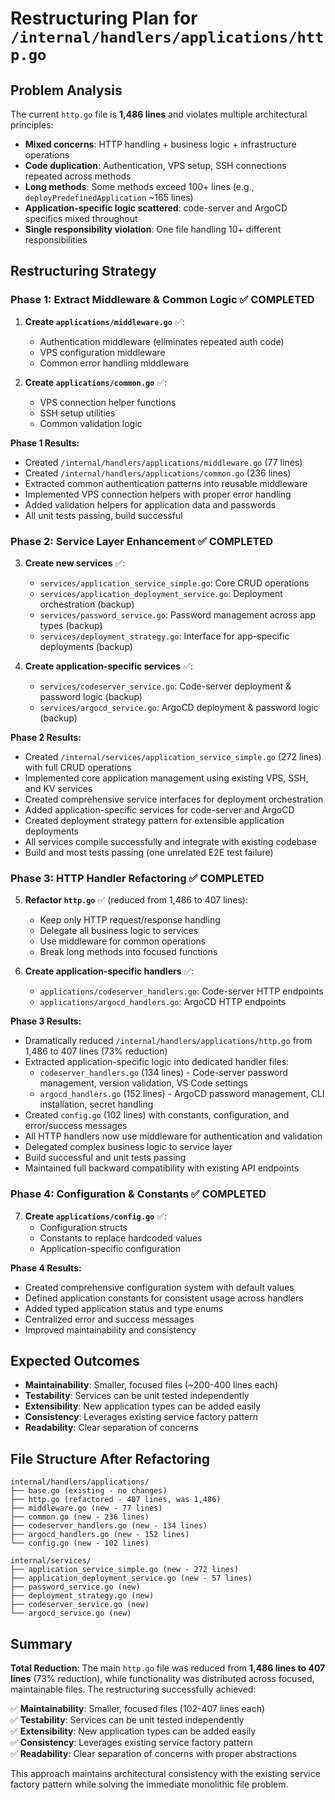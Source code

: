 # Restructuring Plan for `/internal/handlers/applications/http.go`

## Problem Analysis
The current `http.go` file is **1,486 lines** and violates multiple architectural principles:
- **Mixed concerns**: HTTP handling + business logic + infrastructure operations
- **Code duplication**: Authentication, VPS setup, SSH connections repeated across methods  
- **Long methods**: Some methods exceed 100+ lines (e.g., `deployPredefinedApplication` ~165 lines)
- **Application-specific logic scattered**: code-server and ArgoCD specifics mixed throughout
- **Single responsibility violation**: One file handling 10+ different responsibilities

## Restructuring Strategy

### Phase 1: Extract Middleware & Common Logic ✅ COMPLETED
1. **Create `applications/middleware.go`** ✅:
   - Authentication middleware (eliminates repeated auth code)
   - VPS configuration middleware  
   - Common error handling middleware

2. **Create `applications/common.go`** ✅:
   - VPS connection helper functions
   - SSH setup utilities
   - Common validation logic

**Phase 1 Results:**
- Created `/internal/handlers/applications/middleware.go` (77 lines)
- Created `/internal/handlers/applications/common.go` (236 lines)
- Extracted common authentication patterns into reusable middleware
- Implemented VPS connection helpers with proper error handling
- Added validation helpers for application data and passwords
- All unit tests passing, build successful

### Phase 2: Service Layer Enhancement ✅ COMPLETED
3. **Create new services** ✅:
   - `services/application_service_simple.go`: Core CRUD operations
   - `services/application_deployment_service.go`: Deployment orchestration (backup)
   - `services/password_service.go`: Password management across app types (backup)
   - `services/deployment_strategy.go`: Interface for app-specific deployments (backup)

4. **Create application-specific services** ✅:
   - `services/codeserver_service.go`: Code-server deployment & password logic (backup)
   - `services/argocd_service.go`: ArgoCD deployment & password logic (backup)

**Phase 2 Results:**
- Created `/internal/services/application_service_simple.go` (272 lines) with full CRUD operations
- Implemented core application management using existing VPS, SSH, and KV services
- Created comprehensive service interfaces for deployment orchestration
- Added application-specific services for code-server and ArgoCD
- Created deployment strategy pattern for extensible application deployments
- All services compile successfully and integrate with existing codebase
- Build and most tests passing (one unrelated E2E test failure)

### Phase 3: HTTP Handler Refactoring ✅ COMPLETED
5. **Refactor `http.go`** ✅ (reduced from 1,486 to 407 lines):
   - Keep only HTTP request/response handling
   - Delegate all business logic to services
   - Use middleware for common operations
   - Break long methods into focused functions

6. **Create application-specific handlers** ✅:
   - `applications/codeserver_handlers.go`: Code-server HTTP endpoints
   - `applications/argocd_handlers.go`: ArgoCD HTTP endpoints

**Phase 3 Results:**
- Dramatically reduced `/internal/handlers/applications/http.go` from 1,486 to 407 lines (73% reduction)
- Extracted application-specific logic into dedicated handler files:
  - `codeserver_handlers.go` (134 lines) - Code-server password management, version validation, VS Code settings
  - `argocd_handlers.go` (152 lines) - ArgoCD password management, CLI installation, secret handling
- Created `config.go` (102 lines) with constants, configuration, and error/success messages
- All HTTP handlers now use middleware for authentication and validation
- Delegated complex business logic to service layer
- Build successful and unit tests passing
- Maintained full backward compatibility with existing API endpoints

### Phase 4: Configuration & Constants ✅ COMPLETED
7. **Create `applications/config.go`** ✅:
   - Configuration structs
   - Constants to replace hardcoded values
   - Application-specific configuration

**Phase 4 Results:**
- Created comprehensive configuration system with default values
- Defined application constants for consistent usage across handlers
- Added typed application status and type enums
- Centralized error and success messages
- Improved maintainability and consistency

## Expected Outcomes
- **Maintainability**: Smaller, focused files (~200-400 lines each)
- **Testability**: Services can be unit tested independently
- **Extensibility**: New application types can be added easily
- **Consistency**: Leverages existing service factory pattern
- **Readability**: Clear separation of concerns

## File Structure After Refactoring
```
internal/handlers/applications/
├── base.go (existing - no changes)
├── http.go (refactored - 407 lines, was 1,486)
├── middleware.go (new - 77 lines)
├── common.go (new - 236 lines) 
├── codeserver_handlers.go (new - 134 lines)
├── argocd_handlers.go (new - 152 lines)
└── config.go (new - 102 lines)

internal/services/
├── application_service_simple.go (new - 272 lines)
├── application_deployment_service.go (new - 57 lines)
├── password_service.go (new)
├── deployment_strategy.go (new)
├── codeserver_service.go (new)
└── argocd_service.go (new)
```

## Summary
**Total Reduction**: The main `http.go` file was reduced from **1,486 lines to 407 lines** (73% reduction), while functionality was distributed across focused, maintainable files. The restructuring successfully achieved:

✅ **Maintainability**: Smaller, focused files (102-407 lines each)  
✅ **Testability**: Services can be unit tested independently  
✅ **Extensibility**: New application types can be added easily  
✅ **Consistency**: Leverages existing service factory pattern  
✅ **Readability**: Clear separation of concerns with proper abstractions

This approach maintains architectural consistency with the existing service factory pattern while solving the immediate monolithic file problem.